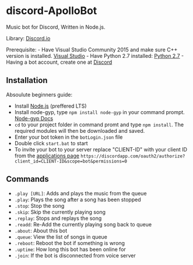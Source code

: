 # discord-ApolloBot
Music bot for Discord, Written in Node.js.

Library: [Discord.io](https://github.com/izy521/discord.io)

Prerequisite: 
	- Have Visual Studio Community 2015 and make sure C++ version is installed. [Visual Studio](https://www.visualstudio.com/)
	- Have Python 2.7 installed: [Python 2.7](https://www.python.org/download/releases/2.7/)
	- Having a bot account, create one at [Discord](https://discordapp.com/developers/applications/me)

## Installation
Absoulute beginners guide:
 - Install [Node.js](https://nodejs.org/en/) (preffered LTS)
 - Install node-gyp, type `npm install node-gyp` in your command prompt. [Node-gyp Docs](https://www.npmjs.com/package/node-gyp)
 - `cd` to your project folder in command promt and type `npm install`. The required modules will then be downloaded and saved.
 - Enter your bot token in the `botLogin.json` file
 - Double click `start.bat` to start
 - To invite your bot to your server replace "CLIENT-ID" with your client ID from the [applications page](https://discordapp.com/developers/applications/me) `https://discordapp.com/oauth2/authorize?client_id=CLIENT-ID&scope=bot&permissions=0`


## Commands
- `.play [URL]`: Adds and plays the music from the queue
- `.play`: Plays the song after a song has been stopped
- `.stop`: Stop the song
- `.skip`: Skip the currently playing song
- `.replay`: Stops and replays the song
- `.readd`: Re-Add the currently playing song back to queue
- `.about`: About this bot
- `.queue`: View the list of songs in queue
- `.reboot`: Reboot the bot if something is wrong
- `.uptime`: How long this bot has been online for
- `.join`: If the bot is disconnected from voice server
